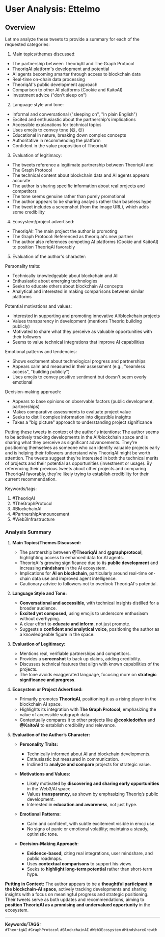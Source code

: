 # User Analysis: EtteImo

## Overview

<think>
Let me analyze these tweets to provide a summary for each of the requested categories:

1. Main topics/themes discussed:
- The partnership between TheoriqAI and The Graph Protocol
- TheoriqAI platform's development and potential
- AI agents becoming smarter through access to blockchain data
- Real-time on-chain data processing
- TheoriqAI's public development approach
- Comparison to other AI platforms (Cookie and KaitoAI)
- Investment advice ("don't sleep on")

2. Language style and tone:
- Informal and conversational ("sleeping on", "In plain English")
- Excited and enthusiastic about the partnership's implications
- Accessible explanations for technical topics
- Uses emojis to convey tone (😋, 😌)
- Educational in nature, breaking down complex concepts
- Authoritative in recommending the platform
- Confident in the value proposition of TheoriqAI

3. Evaluation of legitimacy:
- The tweets reference a legitimate partnership between TheoriqAI and The Graph Protocol
- The technical content about blockchain data and AI agents appears accurate
- The author is sharing specific information about real projects and competitors
- The tone seems genuine rather than purely promotional
- The author appears to be sharing analysis rather than baseless hype
- The tweet includes a screenshot (from the image URL), which adds some credibility

4. Ecosystem/project advertised:
- TheoriqAI: The main project the author is promoting
- The Graph Protocol: Referenced as theoriq.ai's new partner
- The author also references competing AI platforms (Cookie and KaitoAI) to position TheoriqAI favorably

5. Evaluation of the author's character:

Personality traits:
- Technically knowledgeable about blockchain and AI
- Enthusiastic about emerging technologies
- Seeks to educate others about blockchain AI concepts
- Analytical and interested in making comparisons between similar platforms

Potential motivations and values:
- Interested in supporting and promoting innovative AI/blockchain projects
- Values transparency in development (mentions Theoriq building publicly)
- Motivated to share what they perceive as valuable opportunities with their followers
- Seems to value technical integrations that improve AI capabilities

Emotional patterns and tendencies:
- Shows excitement about technological progress and partnerships
- Appears calm and measured in their assessment (e.g., "seamless access", "building publicly")
- Uses emojis to convey positive sentiment but doesn't seem overly emotional

Decision-making approach:
- Appears to base opinions on observable factors (public development, partnerships)
- Makes comparative assessments to evaluate project value
- Seeks to distill complex information into digestible insights
- Takes a "big picture" approach to understanding project significance

Putting these tweets in context of the author's intentions:
The author seems to be actively tracking developments in the AI/blockchain space and is sharing what they perceive as significant advancements. They're positioning themselves as someone who can identify valuable projects early and is helping their followers understand why TheoriqAI might be worth attention. The tweets suggest they're interested in both the technical merits of projects and their potential as opportunities (investment or usage). By referencing their previous tweets about other projects and comparing TheoriqAI favorably, they're likely trying to establish credibility for their current recommendation.

Keywords/tags:
1. #TheoriqAI
2. #TheGraphProtocol
3. #BlockchainAI
4. #PartnershipAnnouncement
5. #Web3Infrastructure
</think>

### Analysis Summary

1. **Main Topics/Themes Discussed:**
   - The partnership between **@TheoriqAI** and **@graphprotocol**, highlighting access to enhanced data for AI agents.
   - TheoriqAI's growing significance due to its **public development** and increasing **mindshare** in the AI ecosystem.
   - Implications for **AI on blockchain**, particularly around real-time on-chain data use and improved agent intelligence.
   - Cautionary advice to followers not to overlook TheoriqAI's potential.

2. **Language Style and Tone:**
   - **Conversational and accessible**, with technical insights distilled for a broader audience.
   - **Excited yet composed**, using emojis to underscore enthusiasm without overhyping.
   - A clear effort to **educate and inform**, not just promote.
   - Suggests a **confident and analytical voice**, positioning the author as a knowledgeable figure in the space.

3. **Evaluation of Legitimacy:**
   - Mentions real, verifiable partnerships and competitors.
   - Provides a **screenshot** to back up claims, adding credibility.
   - Discusses technical features that align with known capabilities of the projects.
   - The tone avoids exaggerated language, focusing more on **strategic significance and progress**.

4. **Ecosystem or Project Advertised:**
   - Primarily promotes **TheoriqAI**, positioning it as a rising player in the blockchain AI space.
   - Highlights its integration with **The Graph Protocol**, emphasizing the value of accessible subgraph data.
   - Contextually compares it to other projects like **@cookiedotfun** and **@KaitoAI** to establish credibility and relevance.

5. **Evaluation of the Author’s Character:**

   - **Personality Traits:**
     - Technically informed about AI and blockchain developments.
     - Enthusiastic but measured in communication.
     - Inclined to **analyze and compare** projects for strategic value.

   - **Motivations and Values:**
     - Likely motivated by **discovering and sharing early opportunities** in the Web3/AI space.
     - Values **transparency**, as shown by emphasizing Theoriq’s public development.
     - Interested in **education and awareness**, not just hype.

   - **Emotional Patterns:**
     - Calm and confident, with subtle excitement visible in emoji use.
     - No signs of panic or emotional volatility; maintains a steady, optimistic tone.

   - **Decision-Making Approach:**
     - **Evidence-based**, citing real integrations, user mindshare, and public roadmaps.
     - Uses **contextual comparisons** to support his views.
     - Seeks to **highlight long-term potential** rather than short-term hype.

**Putting in Context:**
The author appears to be a **thoughtful participant in the blockchain-AI space**, actively tracking developments and sharing insights with a focus on meaningful progress and strategic positioning. Their tweets serve as both updates and recommendations, aiming to **position TheoriqAI as a promising and undervalued opportunity** in the ecosystem.

---

**Keywords/TAGS:**  
`#TheoriqAI` `#GraphProtocol` `#BlockchainAI` `#Web3Ecosystem` `#MindshareGrowth`